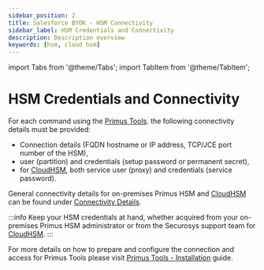```yaml
---
sidebar_position: 2
title: Salesforce BYOK - HSM Connectivity
sidebar_label: HSM Credentials and Connectivity
description: Description overview
keywords: [hsm, cloud hsm]
---
```


import Tabs from '@theme/Tabs';
import TabItem from '@theme/TabItem';


# HSM Credentials and Connectivity

For each command using the [Primus Tools](../../primus-tools/overview). the following connectivity details must be provided:
- Connection details (FQDN hostname or IP address, TCP/JCE port number of the HSM),
- user (partition) and credentials (setup password or permanent secret),
- for [CloudHSM](../../cloudhsm/overview), both service user (proxy) and credentials (service password).

General connectivity details for on-premises Primus HSM and [CloudHSM](../../cloudhsm/overview) can be found under [Connectivity Details](../../connectivity-details/overview).

:::info
Keep your HSM credentials at hand, whether acquired from your on-premises Primus HSM administrator or from the Securosys support team for [CloudHSM](../../cloudhsm/overview).
:::


For more details on how to prepare and configure the connection and access for Primus Tools please visit [Primus Tools - Installation](../../primus-tools/Installation/primus-tools-installation) guide.

